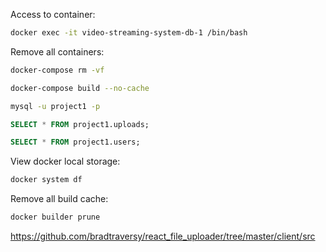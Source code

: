 Access to container:

```bash
docker exec -it video-streaming-system-db-1 /bin/bash
```

Remove all containers:

```bash
docker-compose rm -vf
```

```bash
docker-compose build --no-cache
```

```bash
mysql -u project1 -p
```

```Sql
SELECT * FROM project1.uploads;
```

```Sql
SELECT * FROM project1.users;
```

View docker local storage:

```bash
docker system df
```

Remove all build cache:

```bash
docker builder prune
```

https://github.com/bradtraversy/react_file_uploader/tree/master/client/src

